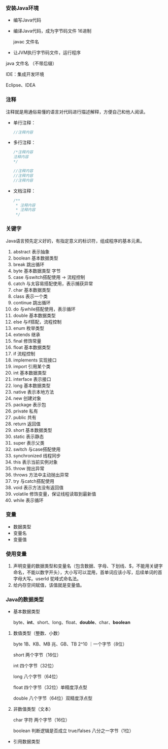 ### 安装Java环境

- 编写Java代码

- 编译Java代码，成为字节码文件 16进制

  javac 文件名

-  让JVM执行字节码文件，运行程序

  java 文件名 （不带后缀）

IDE：集成开发环境

Eclipse、IDEA

### 注释

注释就是用通俗易懂的语言对代码进行描述解释，方便自己和他人阅读。

- 单行注释：

  ```java
  //注释内容
  ```

- 多行注释：

  ```java
  /*注释内容
  注释内容
  */
  
  //注释内容
  //注释内容
  //注释内容
  ```

- 文档注释：

  ```java
  /**
   * 注释内容
   * 注释内容
   */
  ```

### 关键字

Java语言预先定义好的，有指定意义的标识符，组成程序的基本元素。

1. abstract 表示抽象
2. boolean 基本数据类型
3. break 跳出循环
4. byte 基本数据类型 字节
5. case 与switch搭配使用 -> 流程控制
6. catch 与太容易搭配使用，表示捕获异常
7. char 基本数据类型
8. class 表示一个类
9. continue 跳出循环
10. do 与while搭配使用，表示循环
11. double 基本数据类型
12. else 与if搭配，流程控制
13. enum 枚举类型
14. extends 继承
15. final 修饰常量
16. float 基本数据类型
17. if 流程控制
18. implements 实现接口
19. import 引用某个类
20. int 基本数据类型
21. interface 表示接口
22. long 基本数据类型
23. native 表示本地方法
24. new 创建对象
25. package 表示包
26. private 私有
27. public 共有
28. return 返回值
29. short 基本数据类型
30. static 表示静态
31. super 表示父类
32. switch 与case搭配使用
33. synchronized 线程同步
34. this 表示当前实例对象
35. throw 抛出异常
36. throws 方法中主动抛出异常
37. try 与catch搭配使用
38. void 表示方法没有返回值
39. volatile 修饰变量，保证线程读取到最新值
40. while 表示循环

### 变量

- 数据类型
- 变量名
- 变量值

### 使用变量

1. 声明变量的数据类型和变量名（包含数据、字母、下划线、$，不能用关键字命名，不能以数字开头），大小写可以混用，首单词应该小写，后续单词的首字母大写。userId 驼峰式命名法。
2. 给内存空间赋值，该值就是变量值。

### Java的数据类型

- 基本数据类型

  byte、**int**、short、long、float、**double**、char、**boolean**

1. 数值类型（整数、小数）

   byte     1B、KB、MB 兆、GB、TB   2^10 ｜一个字节（8位）

   short 两个字节（16位）

   int 四个字节（32位）

   long 八个字节（64位）

   float 四个字节（32位）单精度浮点型

   double 八个字节（64位）双精度浮点型

2. 非数值类型（文本）

   char 字符 两个字节（16位）

   boolean 判断逻辑是否成立 true/falses 八分之一字节（1位）

- 引用数据类型